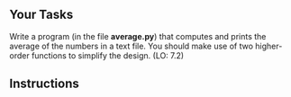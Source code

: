 ## Your Tasks

Write a program (in the file **average.py**) that computes and prints the average of the numbers in a text file. You should make use of two higher-order functions to simplify the design. (LO: 7.2)

## Instructions
